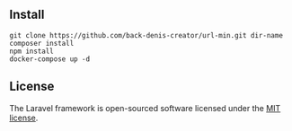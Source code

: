 ## Install

```
git clone https://github.com/back-denis-creator/url-min.git dir-name
composer install
npm install
docker-compose up -d
```
## License

The Laravel framework is open-sourced software licensed under the [MIT license](https://opensource.org/licenses/MIT).
